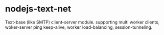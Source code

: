 # nodejs-text-net
Text-base (like SMTP) client-server module. supporting multi worker clients, woker-server ping keep-alive, worker load-balancing, session-tunneling.